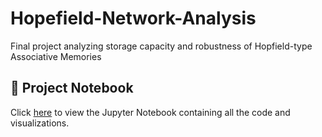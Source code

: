 # Hopefield-Network-Analysis
Final project analyzing storage capacity and robustness of Hopfield-type Associative Memories

## 📄 Project Notebook
Click [here](project%20(2).ipynb) to view the Jupyter Notebook containing all the code and visualizations.



